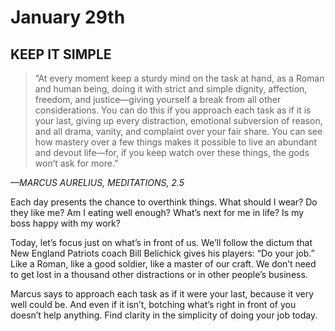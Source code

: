 # January 29th
## KEEP IT SIMPLE

> “At every moment keep a sturdy mind on the task at hand, as a Roman and human being, doing it with strict and simple dignity, affection, freedom, and justice—giving yourself a break from all other considerations. You can do this if you approach each task as if it is your last, giving up every distraction, emotional subversion of reason, and all drama, vanity, and complaint over your fair share. You can see how mastery over a few things makes it possible to live an abundant and devout life—for, if you keep watch over these things, the gods won’t ask for more.”

*—MARCUS AURELIUS, MEDITATIONS, 2.5*

Each day presents the chance to overthink things. What should I wear? Do they like me? Am I eating well enough? What’s next for me in life? Is my boss happy with my work?

Today, let’s focus just on what’s in front of us. We’ll follow the dictum that New England Patriots coach Bill Belichick gives his players: “Do your job.” Like a Roman, like a good soldier, like a master of our craft. We don’t need to get lost in a thousand other distractions or in other people’s business.

Marcus says to approach each task as if it were your last, because it very well could be. And even if it isn’t, botching what’s right in front of you doesn’t help anything. Find clarity in the simplicity of doing your job today.

